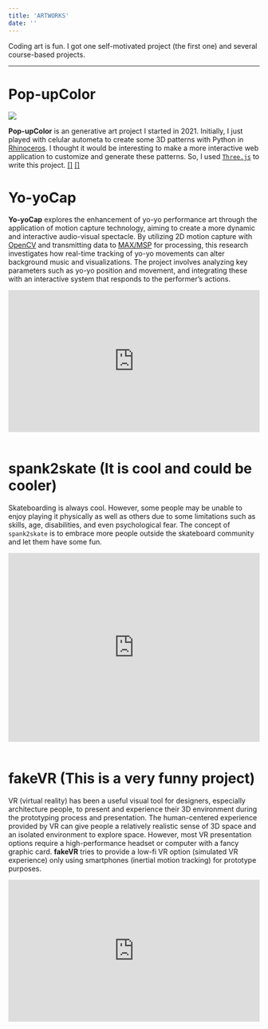 ```yaml
---
title: 'ARTWORKS'
date: ''
---
```

Coding art is fun. I got one self-motivated project (the first one) and several course-based projects.

<div class="splitline">
  <hr>
</div>

<div class="pagecard">

# Pop-upColor 
![](https://billbillbilly.github.io/portfolio-content/images/ffffff_d400ff_04ff00.gif)

**Pop-upColor** is an generative art project I started in 2021. Initially, I just played with celular autometa to create some 3D patterns with Python in [Rhinoceros](https://www.rhino3d.com/). I thought it would be interesting to make a more interactive web application to customize and generate these patterns. So, I used [`Three.js`](https://threejs.org/) to write this project. [[<i class="fa-solid fa-diagram-project"></i>]](https://billbillbilly.github.io/portfolio-content/) [[<i class="fa-solid fa-code"></i>]](https://glitch.com/~pop-upcolor)

</div>

<div class="pagecard">

# Yo-yoCap
**Yo-yoCap** explores the enhancement of yo-yo performance art through the application of motion capture technology, aiming to create a more dynamic and interactive audio-visual spectacle. By utilizing 2D motion capture with [OpenCV](https://github.com/opencv/opencv) and transmitting data to [MAX/MSP](https://cycling74.com/products/max) for processing, this research investigates how real-time tracking of yo-yo movements can alter background music and visualizations. The project involves analyzing key parameters such as yo-yo position and movement, and integrating these with an interactive system that responds to the performer’s actions. 

<div style="padding:56.25% 0 0 0;position:relative;"><iframe src="https://player.vimeo.com/video/916828937?badge=0&amp;autopause=0&amp;player_id=0&amp;app_id=58479" frameborder="0" allow="autoplay; fullscreen; picture-in-picture" style="position:absolute;top:0;left:0;width:100%;height:100%;" title="Yo-yoCap"></iframe></div><script src="https://player.vimeo.com/api/player.js"></script>
<br>

</div>

<div class="pagecard">

# spank2skate (It is cool and could be cooler)
Skateboarding is always cool. However, some people may be unable to enjoy playing it physically as well as others due to some limitations such as skills, age, disabilities, and even psychological fear. The concept of `spank2skate` is to embrace more people outside the skateboard community and let them have some fun. 

<div style="padding:75% 0 0 0;position:relative;"><iframe src="https://player.vimeo.com/video/916832247?badge=0&amp;autopause=0&amp;player_id=0&amp;app_id=58479" frameborder="0" allow="autoplay; fullscreen; picture-in-picture" style="position:absolute;top:0;left:0;width:100%;height:100%;" title="spank2skate"></iframe></div><script src="https://player.vimeo.com/api/player.js"></script>
<br>

</div>

<div class="pagecard">

# fakeVR (This is a very funny project) 
VR (virtual reality) has been a useful visual tool for designers, especially architecture people, to present and experience their 3D environment during the prototyping process and presentation. The human-centered experience provided by VR can give people a relatively realistic sense of 3D space and an isolated environment to explore space. However, most VR presentation options require a high-performance headset or computer with a fancy graphic card. **fakeVR** tries to provide a low-fi VR option (simulated VR experience) only using smartphones (inertial motion tracking) for prototype purposes. 

<div style="padding:56.25% 0 0 0;position:relative;"><iframe src="https://player.vimeo.com/video/916830568?badge=0&amp;autopause=0&amp;player_id=0&amp;app_id=58479" frameborder="0" allow="autoplay; fullscreen; picture-in-picture" style="position:absolute;top:0;left:0;width:100%;height:100%;" title="fakeVR"></iframe></div><script src="https://player.vimeo.com/api/player.js"></script>
<br>

</div>
